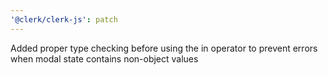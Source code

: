 ```yaml
---
'@clerk/clerk-js': patch
---
```


Added proper type checking before using the in operator to prevent errors when modal state contains non-object values
